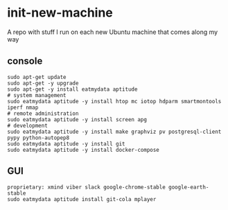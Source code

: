# init-new-machine
A repo with stuff I run on each new Ubuntu machine that comes along my way

## console

```
sudo apt-get update
sudo apt-get -y upgrade
sudo apt-get -y install eatmydata aptitude
# system management
sudo eatmydata aptitude -y install htop mc iotop hdparm smartmontools iperf nmap
# remote administration
sudo eatmydata aptitude -y install screen apg
# development
sudo eatmydata aptitude -y install make graphviz pv postgresql-client pypy python-autopep8
sudo eatmydata aptitude -y install git
sudo eatmydata aptitude -y install docker-compose
```
  
## GUI

```
proprietary: xmind viber slack google-chrome-stable google-earth-stable
sudo eatmydata aptitude install git-cola mplayer
```
